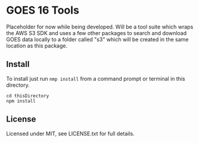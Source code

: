 # GOES 16 Tools

Placeholder for now while being developed. Will be a tool suite which wraps the AWS S3 SDK and uses a few other packages to search and download GOES data locally to a folder called "s3" which will be created in the same location as this package.


## Install

To install just run ```nmp install``` from a command prompt or terminal in this directory.

```
cd thisDirectory
npm install
```


## License 

Licensed under MIT, see LICENSE.txt for full details.